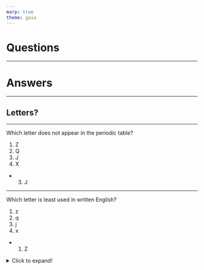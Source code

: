 ```yaml
---
marp: true
theme: gaia
---
```

# Questions
---
# Answers
---
## Letters?
---
Which letter does not appear in the periodic table?
1. Z
2. Q
3. J
4. X

- 3. J
---
Which letter is least used in written English?
1. z
2. q
3. j
4. x

- 1. Z

<details>

<summary>Click to expand!</summary>
  
  ## Heading
  1. A numbered
  2. list
     * With some
     * Sub bullets

</details>

